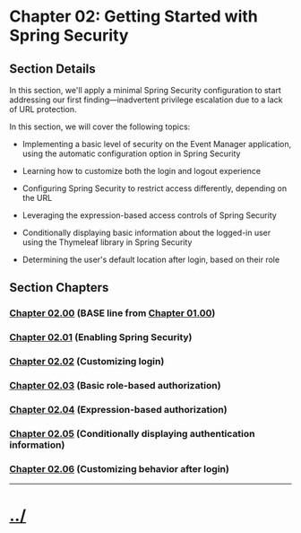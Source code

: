 # Chapter 02: Getting Started with Spring Security


## Section Details
In this section, we'll apply a minimal Spring Security configuration to start addressing our
first finding—inadvertent privilege escalation due to a lack of URL protection.

In this section, we will cover the following topics:


* Implementing a basic level of security on the Event Manager application, using the automatic configuration option in Spring Security

* Learning how to customize both the login and logout experience

* Configuring Spring Security to restrict access differently, depending on the URL

* Leveraging the expression-based access controls of Spring Security

* Conditionally displaying basic information about the logged-in user using the Thymeleaf library in Spring Security

* Determining the user's default location after login, based on their role


## Section Chapters

### [Chapter 02.00](./chapter02.00/) (BASE line from [Chapter 01.00](./../chapter01/chapter01.00/))

### [Chapter 02.01](./chapter02.01/) (Enabling Spring Security)

### [Chapter 02.02](./chapter02.02/) (Customizing login)

### [Chapter 02.03](./chapter02.03/) (Basic role-based authorization)

### [Chapter 02.04](./chapter02.04/) (Expression-based authorization)

### [Chapter 02.05](./chapter02.05/) (Conditionally displaying authentication information)

### [Chapter 02.06](./chapter02.06/) (Customizing behavior after login)


---

# [../](../)
